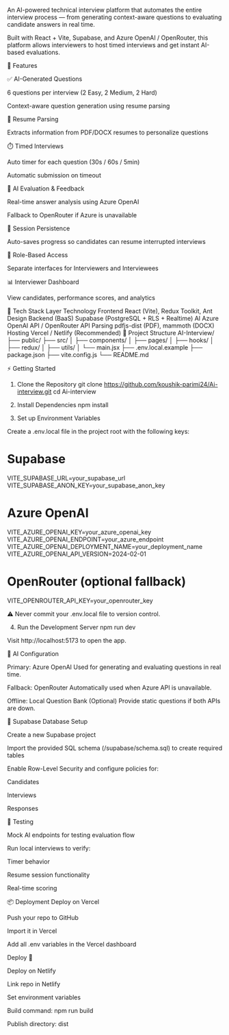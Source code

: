 An AI-powered technical interview platform that automates the entire interview process — from generating context-aware questions to evaluating candidate answers in real time.

Built with React + Vite, Supabase, and Azure OpenAI / OpenRouter, this platform allows interviewers to host timed interviews and get instant AI-based evaluations.

🚀 Features

✅ AI-Generated Questions

6 questions per interview (2 Easy, 2 Medium, 2 Hard)

Context-aware question generation using resume parsing

📝 Resume Parsing

Extracts information from PDF/DOCX resumes to personalize questions

⏱️ Timed Interviews

Auto timer for each question (30s / 60s / 5min)

Automatic submission on timeout

💬 AI Evaluation & Feedback

Real-time answer analysis using Azure OpenAI

Fallback to OpenRouter if Azure is unavailable

🔄 Session Persistence

Auto-saves progress so candidates can resume interrupted interviews

👥 Role-Based Access

Separate interfaces for Interviewers and Interviewees

📊 Interviewer Dashboard

View candidates, performance scores, and analytics

🧰 Tech Stack
Layer	Technology
Frontend	React (Vite), Redux Toolkit, Ant Design
Backend (BaaS)	Supabase (PostgreSQL + RLS + Realtime)
AI	Azure OpenAI API / OpenRouter API
Parsing	pdfjs-dist (PDF), mammoth (DOCX)
Hosting	Vercel / Netlify (Recommended)
📂 Project Structure
AI-Interview/
├── public/
├── src/
│   ├── components/
│   ├── pages/
│   ├── hooks/
│   ├── redux/
│   ├── utils/
│   └── main.jsx
├── .env.local.example
├── package.json
├── vite.config.js
└── README.md

⚡ Getting Started
1. Clone the Repository
git clone https://github.com/koushik-parimi24/Ai-interview.git
cd Ai-interview

2. Install Dependencies
npm install

3. Set up Environment Variables

Create a .env.local file in the project root with the following keys:

# Supabase
VITE_SUPABASE_URL=your_supabase_url
VITE_SUPABASE_ANON_KEY=your_supabase_anon_key

# Azure OpenAI
VITE_AZURE_OPENAI_KEY=your_azure_openai_key
VITE_AZURE_OPENAI_ENDPOINT=your_azure_endpoint
VITE_AZURE_OPENAI_DEPLOYMENT_NAME=your_deployment_name
VITE_AZURE_OPENAI_API_VERSION=2024-02-01

# OpenRouter (optional fallback)
VITE_OPENROUTER_API_KEY=your_openrouter_key


⚠️ Never commit your .env.local file to version control.

4. Run the Development Server
npm run dev


Visit http://localhost:5173
 to open the app.

🧠 AI Configuration

Primary: Azure OpenAI
Used for generating and evaluating questions in real time.

Fallback: OpenRouter
Automatically used when Azure API is unavailable.

Offline: Local Question Bank
(Optional) Provide static questions if both APIs are down.

📝 Supabase Database Setup

Create a new Supabase project

Import the provided SQL schema (/supabase/schema.sql) to create required tables

Enable Row-Level Security and configure policies for:

Candidates

Interviews

Responses

🧪 Testing

Mock AI endpoints for testing evaluation flow

Run local interviews to verify:

Timer behavior

Resume session functionality

Real-time scoring

📦 Deployment
Deploy on Vercel

Push your repo to GitHub

Import it in Vercel

Add all .env variables in the Vercel dashboard

Deploy 🚀

Deploy on Netlify

Link repo in Netlify

Set environment variables

Build command: npm run build

Publish directory: dist
